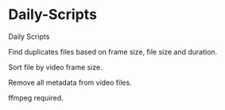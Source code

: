 # Daily-Scripts
Daily Scripts

Find duplicates files based on frame size, file size and duration.

Sort file by video frame size.

Remove all metadata from video files.

ffmpeg required.
